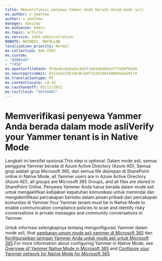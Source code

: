 ```yaml
---
title: Memverifikasi penyewa Yammer Anda berada dalam mode asli
ms.author: v-jmathew
author: v-jmathew
manager: dansimp
ms.audience: Admin
ms.topic: article
ms.service: o365-administration
ROBOTS: NOINDEX, NOFOLLOW
localization_priority: Normal
ms.collection: Adm_O365
ms.custom:
- "9000549"
- "7456"
ms.openlocfilehash: 97deabc8abadac8d2f3e93de0b4a3f7feb0fb4d9
ms.sourcegitcommit: 6312ee31561db36104f32282d019d069ede69174
ms.translationtype: MT
ms.contentlocale: id-ID
ms.lasthandoff: 03/11/2021
ms.locfileid: "50745087"
---
```

# <a name="verify-your-yammer-tenant-is-in-native-mode"></a><span data-ttu-id="860d3-102">Memverifikasi penyewa Yammer Anda berada dalam mode asli</span><span class="sxs-lookup"><span data-stu-id="860d3-102">Verify your Yammer tenant is in Native Mode</span></span>

<span data-ttu-id="860d3-103">Langkah ini bersifat opsional.</span><span class="sxs-lookup"><span data-stu-id="860d3-103">This step is optional.</span></span> <span data-ttu-id="860d3-104">Dalam mode asli, semua pengguna Yammer berada di Azure Active Directory (Azure AD), Semua grup adalah grup Microsoft 365, dan semua file disimpan di SharePoint online.</span><span class="sxs-lookup"><span data-stu-id="860d3-104">In Native Mode, all Yammer users are in Azure Active Directory (Azure AD), all groups are Microsoft 365 Groups, and all files are stored in SharePoint Online.</span></span> <span data-ttu-id="860d3-105">Penyewa Yammer Anda harus berada dalam mode asli untuk mengaktifkan kebijakan kepatuhan komunikasi untuk memindai dan mengidentifikasi percakapan berisiko dalam pesan pribadi dan percakapan komunitas di Yammer.</span><span class="sxs-lookup"><span data-stu-id="860d3-105">Your Yammer tenant must be in Native Mode to enable communication compliance policies to scan and identify risky conversations in private messages and community conversations in Yammer.</span></span>  
  
<span data-ttu-id="860d3-106">Untuk informasi selengkapnya tentang mengonfigurasi Yammer dalam mode asli, lihat [gambaran umum mode asli yammer di Microsoft 365](https://go.microsoft.com/fwlink/?linkid=2129829) dan [Konfigurasikan jaringan Yammer Anda untuk mode asli untuk Microsoft 365](https://go.microsoft.com/fwlink/?linkid=2129772).</span><span class="sxs-lookup"><span data-stu-id="860d3-106">For more information about configuring Yammer in Native Mode, see [Overview of Yammer Native Mode in Microsoft 365](https://go.microsoft.com/fwlink/?linkid=2129829) and [Configure your Yammer network for Native Mode for Microsoft 365](https://go.microsoft.com/fwlink/?linkid=2129772).</span></span>
